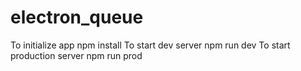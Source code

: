 # electron_queue
 To initialize app npm install
 To start dev server  npm run dev
 To start production server  npm run prod
